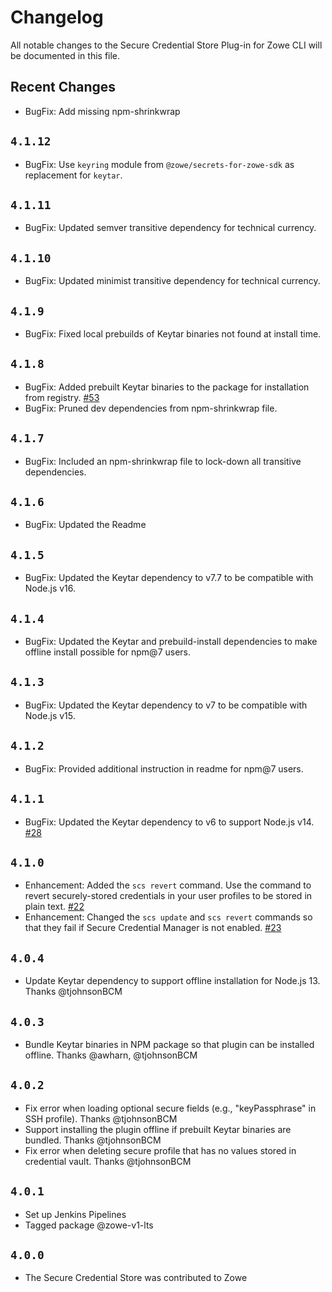 # Changelog

All notable changes to the Secure Credential Store Plug-in for Zowe CLI will be documented in this file.

## Recent Changes

- BugFix: Add missing npm-shrinkwrap

## `4.1.12`

- BugFix: Use `keyring` module from `@zowe/secrets-for-zowe-sdk` as replacement for `keytar`.

## `4.1.11`

- BugFix: Updated semver transitive dependency for technical currency.

## `4.1.10`

- BugFix: Updated minimist transitive dependency for technical currency.

## `4.1.9`

- BugFix: Fixed local prebuilds of Keytar binaries not found at install time.

## `4.1.8`

- BugFix: Added prebuilt Keytar binaries to the package for installation from registry. [#53](https://github.com/zowe/zowe-cli-scs-plugin/issues/53)
- BugFix: Pruned dev dependencies from npm-shrinkwrap file.

## `4.1.7`

- BugFix: Included an npm-shrinkwrap file to lock-down all transitive dependencies.

## `4.1.6`

- BugFix: Updated the Readme

## `4.1.5`

- BugFix: Updated the Keytar dependency to v7.7 to be compatible with Node.js v16.

## `4.1.4`

- BugFix: Updated the Keytar and prebuild-install dependencies to make offline install possible for npm@7 users.

## `4.1.3`

- BugFix: Updated the Keytar dependency to v7 to be compatible with Node.js v15.

## `4.1.2`

- BugFix: Provided additional instruction in readme for npm@7 users.

## `4.1.1`

- BugFix: Updated the Keytar dependency to v6 to support Node.js v14. [#28](https://github.com/zowe/zowe-cli-scs-plugin/issues/28)

## `4.1.0`

- Enhancement: Added the `scs revert` command. Use the command to revert securely-stored credentials in your user profiles to be stored in plain text. [#22](https://github.com/zowe/zowe-cli-scs-plugin/issues/22)
- Enhancement: Changed the `scs update` and `scs revert` commands so that they fail if Secure Credential Manager is not enabled. [#23](https://github.com/zowe/zowe-cli-scs-plugin/pull/23)

## `4.0.4`

- Update Keytar dependency to support offline installation for Node.js 13. Thanks @tjohnsonBCM

## `4.0.3`

- Bundle Keytar binaries in NPM package so that plugin can be installed offline. Thanks @awharn, @tjohnsonBCM

## `4.0.2`

- Fix error when loading optional secure fields (e.g., "keyPassphrase" in SSH profile). Thanks @tjohnsonBCM
- Support installing the plugin offline if prebuilt Keytar binaries are bundled. Thanks @tjohnsonBCM
- Fix error when deleting secure profile that has no values stored in credential vault. Thanks @tjohnsonBCM

## `4.0.1`

- Set up Jenkins Pipelines
- Tagged package @zowe-v1-lts

## `4.0.0`

- The Secure Credential Store was contributed to Zowe
